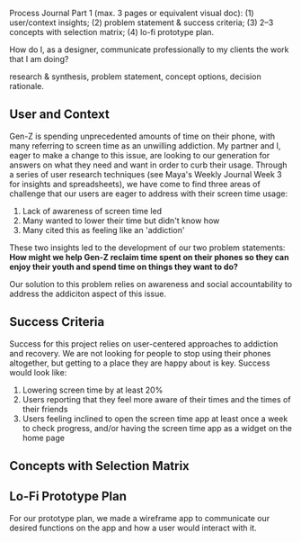 Process Journal Part 1 (max. 3 pages or equivalent visual doc): 
(1) user/context insights; 
(2) problem statement & success criteria; 
(3) 2–3 concepts with selection matrix; 
(4) lo-fi prototype plan.

How do I, as a designer, communicate professionally to my clients the work that I am doing?

research & synthesis, problem statement, concept options, decision rationale.

## User and Context

Gen-Z is spending unprecedented amounts of time on their phone, with many referring to screen time as an unwilling addiction. My partner and I, eager to make a change to this issue, are looking to our generation for answers on what they need and want in order to curb their usage. Through a series of user research techniques (see Maya's Weekly Journal Week 3 for insights and spreadsheets), we have come to find three areas of challenge that our users are eager to address with their screen time usage: 

1. Lack of awareness of screen time led
2. Many wanted to lower their time but didn't know how
3. Many cited this as feeling like an 'addiction' 

These two insights led to the development of our two problem statements: 
**How might we help Gen-Z reclaim time spent on their phones so they can enjoy their youth and spend time on things they want to do?**

Our solution to this problem relies on awareness and social accountability to address the addiciton aspect of this issue. 

## Success Criteria

Success for this project relies on user-centered approaches to addiction and recovery. We are not looking for people to stop using their phones altogether, but getting to a place they are happy about is key. Success would look like:
1. Lowering screen time by at least 20%
2. Users reporting that they feel more aware of their times and the times of their friends
3. Users feeling inclined to open the screen time app at least once a week to check progress, and/or having the screen time app as a widget on the home page

## Concepts with Selection Matrix

## Lo-Fi Prototype Plan

For our prototype plan, we made a wireframe app to communicate our desired functions on the app and how a user would interact with it. 
